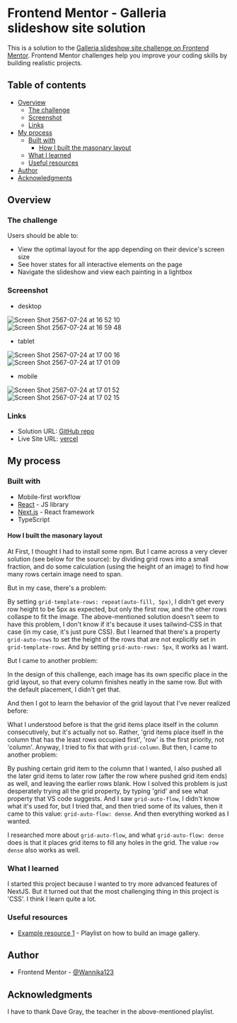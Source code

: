 # Frontend Mentor - Galleria slideshow site solution

This is a solution to the [Galleria slideshow site challenge on Frontend Mentor](https://www.frontendmentor.io/challenges/galleria-slideshow-site-tEA4pwsa6). Frontend Mentor challenges help you improve your coding skills by building realistic projects.

## Table of contents

- [Overview](#overview)
  - [The challenge](#the-challenge)
  - [Screenshot](#screenshot)
  - [Links](#links)
- [My process](#my-process)
  - [Built with](#built-with)
    - [How I built the masonary layout](#how-i-built-the-masonary-layout)
  - [What I learned](#what-i-learned)
  - [Useful resources](#useful-resources)
- [Author](#author)
- [Acknowledgments](#acknowledgments)

## Overview

### The challenge

Users should be able to:

- View the optimal layout for the app depending on their device's screen size
- See hover states for all interactive elements on the page
- Navigate the slideshow and view each painting in a lightbox

### Screenshot

- desktop

![Screen Shot 2567-07-24 at 16 52 10](https://github.com/user-attachments/assets/9a0796f0-6b26-46b7-b0ca-5a5811283c8b)
![Screen Shot 2567-07-24 at 16 59 48](https://github.com/user-attachments/assets/788e5763-35f5-4f35-bcfa-a0889fc154e6)

- tablet

![Screen Shot 2567-07-24 at 17 00 16](https://github.com/user-attachments/assets/72c1ec2f-451e-4967-ac1a-886caa31d819)
![Screen Shot 2567-07-24 at 17 01 09](https://github.com/user-attachments/assets/e2ce5d6c-cb0d-46b8-8b33-88d81a942dbe)

- mobile

![Screen Shot 2567-07-24 at 17 01 52](https://github.com/user-attachments/assets/d061537c-a1d9-40ad-bb0d-b49f1e8f8b0b)
![Screen Shot 2567-07-24 at 17 02 15](https://github.com/user-attachments/assets/a7a59462-d38c-4502-8598-6a83239dd6be)

### Links

- Solution URL: [GitHub repo](https://github.com/Wannika123/fem-gallery)
- Live Site URL: [vercel](https://fem-gallery.vercel.app/)

## My process

### Built with

- Mobile-first workflow
- [React](https://reactjs.org/) - JS library
- [Next.js](https://nextjs.org/) - React framework
- TypeScript

#### How I built the masonary layout

At First, I thought I had to install some npm. But I came across a very clever solution (see below for the source): by dividing grid rows into a small fraction, and do some calculation (using the height of an image) to find how many rows certain image need to span.

But in my case, there's a problem:

By setting `grid-template-rows: repeat(auto-fill, 5px)`, I didn't get every row height to be 5px as expected, but only the first row, and the other rows collaspe to fit the image. The above-mentioned solution doesn't seem to have this problem, I don't know if it's because it uses tailwind-CSS in that case (in my case, it's just pure CSS). But I learned that there's a property `grid-auto-rows` to set the height of the rows that are not explicitly set in `grid-template-rows`. And by setting `grid-auto-rows: 5px`, it works as I want.

But I came to another problem:

In the design of this challenge, each image has its own specific place in the grid layout, so that every column finishes neatly in the same row. But with the default placement, I didn't get that. 

And then I got to learn the behavior of the grid layout that I've never realized before: 

What I understood before is that the grid items place itself in the column consecutively, but it's actually not so. Rather, 'grid items place itself in the column that has the least rows occupied first', 'row' is the first priority, not 'column'. Anyway, I tried to fix that with `grid-column`. But then, I came to another problem:

By pushing certain grid item to the column that I wanted, I also pushed all the later grid items to later row (after the row where pushed grid item ends) as well, and leaving the earlier rows blank. How I solved this problem is just desperately trying all the grid property, by typing 'grid' and see what property that VS code suggests. And I saw `grid-auto-flow`, I didn't know what it's used for, but I tried that, and then tried some of its values, then it came to this value: `grid-auto-flow: dense`. And then everything worked as I wanted.

I researched more about `grid-auto-flow`, and what `grid-auto-flow: dense` does is that it places grid items to fill any holes in the grid. The value `row dense` also works as well.

### What I learned

I started this project because I wanted to try more advanced features of NextJS. But it turned out that the most challenging thing in this project is 'CSS'. I think I learn quite a lot.

### Useful resources

- [Example resource 1](https://www.youtube.com/watch?v=NFQwi5AnG_s&list=PL4cUxeGkcC9hYBP0AZ3MNdEiiZqd4mHGm) - Playlist on how to build an image gallery.

## Author

- Frontend Mentor - [@Wannika123](https://www.frontendmentor.io/profile/Wannika123)

## Acknowledgments

I have to thank Dave Gray, the teacher in the above-mentioned playlist.

